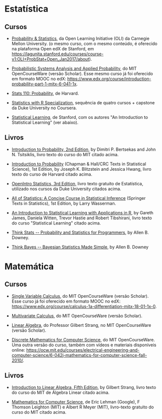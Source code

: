 # Estatística

## Cursos

* [Probability & Statistics](http://oli.cmu.edu/courses/all-oli-courses/statistics-course-details/), da Open Learning Initiative (OLI) da Carnegie Mellon University. (o mesmo curso, com o mesmo conteúdo, é oferecido na plataforma Open edX de Stanford, em https://lagunita.stanford.edu/courses/course-v1:OLI+ProbStat+Open_Jan2017/about).

* [Probabilistic Systems Analysis and Applied Probability](https://ocw.mit.edu/courses/electrical-engineering-and-computer-science/6-041sc-probabilistic-systems-analysis-and-applied-probability-fall-2013/), do MIT OpenCourseWare (versão Scholar). Esse mesmo curso já foi oferecido em formato MOOC no edX: https://www.edx.org/course/introduction-probability-part-1-mitx-6-041-1x.

* [Stats 110: Probability](https://projects.iq.harvard.edu/stat110/home), de Harvard.

* [Statistics with R Specialization](https://www.coursera.org/specializations/statistics), sequência de quatro cursos + capstone da Duke University no Coursera.

* [Statistical Learning](https://lagunita.stanford.edu/courses/HumanitiesSciences/StatLearning/Winter2016/about), de Stanford, com os autores "An Introduction to Statistical Learning" (ver abaixo).

## Livros

* [Introduction to Probability, 2nd Edition](https://www.amazon.com/Introduction-Probability-2nd-Dimitri-Bertsekas/dp/188652923X), by Dimitri P. Bertsekas and John N. Tsitsiklis, livro texto do curso do MIT citado acima.

* [Introduction to Probability](https://www.amazon.com/Introduction-Probability-Chapman-Statistical-Science/dp/1466575573) (Chapman & Hall/CRC Texts in Statistical Science), 1st Edition, by Joseph K. Blitzstein  and Jessica Hwang, livro texto do curso de Harvard citado acima.

* [OpenIntro Statistics, 3rd Edition](https://www.openintro.org/stat/textbook.php), livro texto gratuito de Estatística, utilizado nos cursos da Duke University citados acima.

* [All of Statistics: A Concise Course in Statistical Inference](https://www.amazon.com/All-Statistics-Statistical-Inference-Springer/dp/0387402721) (Springer Texts in Statistics), 1st Edition, by Larry Wasserman.

* [An Introduction to Statistical Learning with Applications in R](http://www-bcf.usc.edu/~gareth/ISL/), by Gareth James, Daniela Witten, Trevor Hastie and Robert Tibshirani, livro texto do curso "Statistical Learning" citado acima.

* [Think Stats -- Probability and Statistics for Programmers](http://greenteapress.com/thinkstats/), by Allen B. Downey.

* [Think Bayes -- Bayesian Statistics Made Simple](http://greenteapress.com/wp/think-bayes/), by Allen B. Downey

# Matemática

## Cursos

* [Single Variable Calculus](https://ocw.mit.edu/courses/mathematics/18-01sc-single-variable-calculus-fall-2010/), do MIT OpenCourseWare (versão Scholar). Esse curso já foi oferecido em formato MOOC no edX: https://www.edx.org/course/calculus-1a-differentiation-mitx-18-01-1x-0.

* [Multivariate Calculus](https://ocw.mit.edu/courses/mathematics/18-02sc-multivariable-calculus-fall-2010/), do MIT OpenCourseWare (versão Scholar).

* [Linear Algebra](https://ocw.mit.edu/courses/mathematics/18-06sc-linear-algebra-fall-2011/), do Professor Gilbert Strang, no MIT OpenCourseWare (versão Scholar).

* [Discrete Mathematics for Computer Science](https://ocw.mit.edu/courses/electrical-engineering-and-computer-science/6-042j-mathematics-for-computer-science-spring-2015/), do MIT OpenCourseWare. Uma outra versão do curso, também com vídeos e materiais disponíveis online: https://ocw.mit.edu/courses/electrical-engineering-and-computer-science/6-042j-mathematics-for-computer-science-fall-2010/.

## Livros

* [Introduction to Linear Algebra, Fifth Edition](https://www.amazon.com/Introduction-Linear-Algebra-Gilbert-Strang/dp/0980232775), by Gilbert Strang, livro texto do curso do MIT de Álgebra Linear citado acima.

* [Mathematics for Computer Science](https://courses.csail.mit.edu/6.042/spring17/mcs.pdf), de Eric Lehman (Google), F Thomson Leighton (MIT) e Albert R Meyer (MIT), livro-texto gratuito do curso do MIT citado acima.







  
